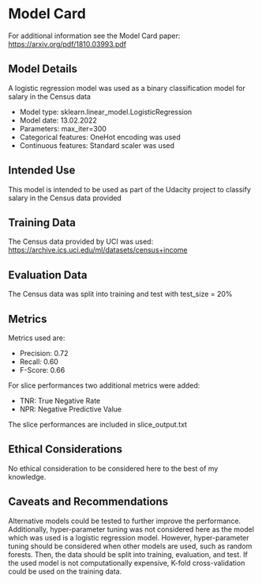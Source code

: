 # Model Card

For additional information see the Model Card paper: https://arxiv.org/pdf/1810.03993.pdf

## Model Details
A logistic regression model was used as a binary classification model for 
salary in the Census data
- Model type: sklearn.linear_model.LogisticRegression
- Model date: 13.02.2022
- Parameters: max_iter=300
- Categorical features: OneHot encoding was used
- Continuous features: Standard scaler was used

## Intended Use
This model is intended to be used as part of the Udacity project to classify
salary in the Census data provided

## Training Data
The Census data provided by UCI was used:
https://archive.ics.uci.edu/ml/datasets/census+income

## Evaluation Data
The Census data was split into training and test with test_size = 20%

## Metrics
Metrics used are:
- Precision: 0.72
- Recall: 0.60
- F-Score: 0.66

For slice performances two additional metrics were added:
- TNR: True Negative Rate
- NPR: Negative Predictive Value

The slice performances are included in slice_output.txt

## Ethical Considerations
No ethical consideration to be considered here to the best of my knowledge.

## Caveats and Recommendations
Alternative models could be tested to further improve the performance.
Additionally, hyper-parameter tuning was not considered here as the model which
was used is a logistic regression model. However, hyper-parameter tuning should
be considered when other models are used, such as random forests. Then, the data
should be split into training, evaluation, and test. If the used model is not 
computationally expensive, K-fold cross-validation could be used on the training 
data. 